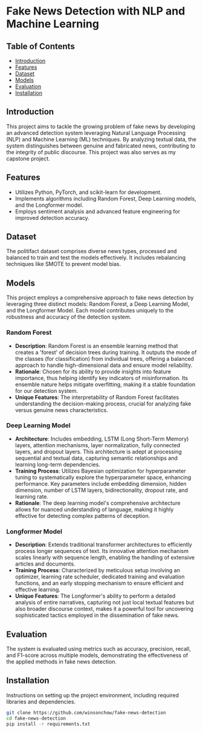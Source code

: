 # Fake News Detection with NLP and Machine Learning

## Table of Contents
- [Introduction](#introduction)
- [Features](#features)
- [Dataset](#dataset)
- [Models](#models)
- [Evaluation](#evaluation)
- [Installation](#installation)

## Introduction
This project aims to tackle the growing problem of fake news by developing an advanced detection system leveraging Natural Language Processing (NLP) and Machine Learning (ML) techniques. By analyzing textual data, the system distinguishes between genuine and fabricated news, contributing to the integrity of public discourse. This project was also serves as my capstone project.

## Features
- Utilizes Python, PyTorch, and scikit-learn for development.
- Implements algorithms including Random Forest, Deep Learning models, and the Longformer model.
- Employs sentiment analysis and advanced feature engineering for improved detection accuracy.

## Dataset
The politifact dataset comprises diverse news types, processed and balanced to train and test the models effectively. It includes rebalancing techniques like SMOTE to prevent model bias.

## Models

This project employs a comprehensive approach to fake news detection by leveraging three distinct models: Random Forest, a Deep Learning Model, and the Longformer Model. Each model contributes uniquely to the robustness and accuracy of the detection system.

### Random Forest

- **Description**: Random Forest is an ensemble learning method that creates a 'forest' of decision trees during training. It outputs the mode of the classes (for classification) from individual trees, offering a balanced approach to handle high-dimensional data and ensure model reliability.
- **Rationale**: Chosen for its ability to provide insights into feature importance, thus helping identify key indicators of misinformation. Its ensemble nature helps mitigate overfitting, making it a stable foundation for our detection system.
- **Unique Features**: The interpretability of Random Forest facilitates understanding the decision-making process, crucial for analyzing fake versus genuine news characteristics.

### Deep Learning Model

- **Architecture**: Includes embedding, LSTM (Long Short-Term Memory) layers, attention mechanisms, layer normalization, fully connected layers, and dropout layers. This architecture is adept at processing sequential and textual data, capturing semantic relationships and learning long-term dependencies.
- **Training Process**: Utilizes Bayesian optimization for hyperparameter tuning to systematically explore the hyperparameter space, enhancing performance. Key parameters include embedding dimension, hidden dimension, number of LSTM layers, bidirectionality, dropout rate, and learning rate.
- **Rationale**: The deep learning model's comprehensive architecture allows for nuanced understanding of language, making it highly effective for detecting complex patterns of deception.

### Longformer Model

- **Description**: Extends traditional transformer architectures to efficiently process longer sequences of text. Its innovative attention mechanism scales linearly with sequence length, enabling the handling of extensive articles and documents.
- **Training Process**: Characterized by meticulous setup involving an optimizer, learning rate scheduler, dedicated training and evaluation functions, and an early stopping mechanism to ensure efficient and effective learning.
- **Unique Features**: The Longformer's ability to perform a detailed analysis of entire narratives, capturing not just local textual features but also broader discourse context, makes it a powerful tool for uncovering sophisticated tactics employed in the dissemination of fake news.

## Evaluation
The system is evaluated using metrics such as accuracy, precision, recall, and F1-score across multiple models, demonstrating the effectiveness of the applied methods in fake news detection.

## Installation
Instructions on setting up the project environment, including required libraries and dependencies.

```bash
git clone https://github.com/winsonchow/fake-news-detection
cd fake-news-detection
pip install -r requirements.txt
